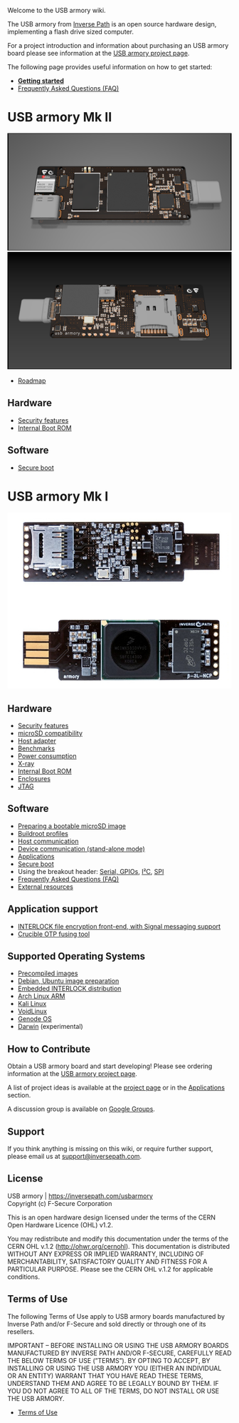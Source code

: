 Welcome to the USB armory wiki.

The USB armory from [Inverse Path](https://inversepath.com) is an open source
hardware design, implementing a flash drive sized computer.

For a project introduction and information about purchasing an USB armory board
please see information at the [USB armory project page](https://inversepath.com/usbarmory).

The following page provides useful information on how to get started:

* [**Getting started**](https://github.com/inversepath/usbarmory/wiki/Starting)
* [Frequently Asked Questions (FAQ)](https://github.com/inversepath/usbarmory/wiki/Frequently-Asked-Questions-(FAQ))

# USB armory Mk II

![Mk II Top](images/armory-mark-two-top.png)
![Mk II Bottom](images/armory-mark-two-bottom.png)

* [Roadmap](https://github.com/inversepath/usbarmory/wiki/Mk-II-Roadmap)

## Hardware

* [Security features](https://github.com/inversepath/usbarmory/wiki/Hardware-security-features-(Mk-II))
* [Internal Boot ROM](https://github.com/inversepath/usbarmory/wiki/Internal-Boot-ROM-(Mk-II))

## Software

* [Secure boot](https://github.com/inversepath/usbarmory/wiki/Secure-boot-(Mk-II))

# USB armory Mk I

![Mk I](images/armory-mark-one.png)

## Hardware

* [Security features](https://github.com/inversepath/usbarmory/wiki/Hardware-security-features-(Mk-I))
* [microSD compatibility](https://github.com/inversepath/usbarmory/wiki/microSD-compatibility)
* [Host adapter](https://github.com/inversepath/usbarmory/wiki/Host-adapter)
* [Benchmarks](https://github.com/inversepath/usbarmory/wiki/Benchmarks)
* [Power consumption](https://github.com/inversepath/usbarmory/wiki/Power-consumption)
* [X-ray](https://github.com/inversepath/usbarmory/wiki/X-ray)
* [Internal Boot ROM](https://github.com/inversepath/usbarmory/wiki/Internal-Boot-ROM-(MkI))
* [Enclosures](https://github.com/inversepath/usbarmory/wiki/Enclosures)
* [JTAG](https://github.com/inversepath/usbarmory/wiki/JTAG)

## Software

* [Preparing a bootable microSD image](https://github.com/inversepath/usbarmory/wiki/Preparing-a-bootable-microSD-image)
* [Buildroot profiles](https://github.com/inversepath/usbarmory/tree/master/software/buildroot)
* [Host communication](https://github.com/inversepath/usbarmory/wiki/Host-communication)
* [Device communication (stand-alone mode)](https://github.com/inversepath/usbarmory/wiki/Host-adapter)
* [Applications](https://github.com/inversepath/usbarmory/wiki/Applications)
* [Secure boot](https://github.com/inversepath/usbarmory/wiki/Secure-boot-(Mk-I))
* Using the breakout header: [Serial, GPIOs](https://github.com/inversepath/usbarmory/wiki/GPIOs), [I²C](https://github.com/inversepath/usbarmory/wiki/I2C), [SPI](https://github.com/inversepath/usbarmory/wiki/SPI)
* [Frequently Asked Questions (FAQ)](https://github.com/inversepath/usbarmory/wiki/Frequently-Asked-Questions-(FAQ))
* [External resources](https://github.com/inversepath/usbarmory/wiki/External-resources)

## Application support

* [INTERLOCK file encryption front-end, with Signal messaging support](https://github.com/inversepath/interlock)
* [Crucible OTP fusing tool](https://github.com/inversepath/crucible)

## Supported Operating Systems

* [Precompiled images](https://github.com/inversepath/usbarmory/wiki/Available-images)
* [Debian, Ubuntu image preparation](https://github.com/inversepath/usbarmory/wiki/Preparing-a-bootable-microSD-image)
* [Embedded INTERLOCK distribution](https://github.com/inversepath/usbarmory/tree/master/software/buildroot/README-INTERLOCK.md)
* [Arch Linux ARM](http://archlinuxarm.org/platforms/armv7/freescale/usb-armory)
* [Kali Linux](https://www.offensive-security.com/kali-linux-vmware-arm-image-download)
* [VoidLinux](http://www.voidlinux.eu/news/2015/04/USB-armory.html)
* [Genode OS](https://github.com/inversepath/usbarmory/wiki/Genode-OS)
* [Darwin](http://embeddedideation.com/2016/02/08/darwin-on-armory/) (experimental)

## How to Contribute

Obtain a USB armory board and start developing! Please see ordering information
at the [USB armory project page](https://inversepath.com/usbarmory).

A list of project ideas is available at the [project page](https://inversepath.com/usbarmory) or
in the [Applications](https://github.com/inversepath/usbarmory/wiki/Applications) section.

A discussion group is available on [Google Groups](https://groups.google.com/d/forum/usbarmory).

## Support

If you think anything is missing on this wiki, or require further support, please email us at support@inversepath.com.

## License

USB armory | https://inversepath.com/usbarmory  
Copyright (c) F-Secure Corporation

This is an open hardware design licensed under the terms of the CERN Open
Hardware Licence (OHL) v1.2.

You may redistribute and modify this documentation under the terms of the CERN
OHL v.1.2 (http://ohwr.org/cernohl). This documentation is distributed WITHOUT
ANY EXPRESS OR IMPLIED WARRANTY, INCLUDING OF MERCHANTABILITY, SATISFACTORY
QUALITY AND FITNESS FOR A PARTICULAR PURPOSE. Please see the CERN OHL v.1.2 for
applicable conditions.

## Terms of Use

The following Terms of Use apply to USB armory boards manufactured by Inverse
Path and/or F-Secure and sold directly or through one of its resellers.

IMPORTANT – BEFORE INSTALLING OR USING THE USB ARMORY BOARDS MANUFACTURED BY
INVERSE PATH AND/OR F-SECURE, CAREFULLY READ THE BELOW TERMS OF USE (”TERMS”).
BY OPTING TO ACCEPT, BY INSTALLING OR USING THE USB ARMORY YOU (EITHER AN
INDIVIDUAL OR AN ENTITY) WARRANT THAT YOU HAVE READ THESE TERMS, UNDERSTAND
THEM AND AGREE TO BE LEGALLY BOUND BY THEM. IF YOU DO NOT AGREE TO ALL OF THE
TERMS, DO NOT INSTALL OR USE THE USB ARMORY.

* [Terms of Use](https://github.com/inversepath/usbarmory/wiki/Terms-of-Use)

